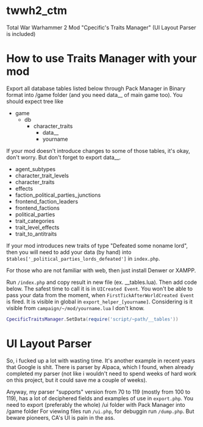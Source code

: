 # twwh2_ctm
Total War Warhammer 2 Mod "Cpecific's Traits Manager" (UI Layout Parser is included)

# How to use Traits Manager with your mod
Export all database tables listed below through Pack Manager in Binary format into /game folder (and you need data__ of main game too).
You should expect tree like
- game
  - db
    - character_traits
	  - data__
	  - yourname

If your mod doesn't introduce changes to some of those tables, it's okay, don't worry. But don't forget to export data__.
* agent_subtypes
* character_trait_levels
* character_traits
* effects
* faction_political_parties_junctions
* frontend_faction_leaders
* frontend_factions
* political_parties
* trait_categories
* trait_level_effects
* trait_to_antitraits

If your mod introduces new traits of type "Defeated some noname lord", then you will need to add your data (by hand) into `$tables['_political_parties_lords_defeated']` in `index.php`.

For those who are not familiar with web, then just install Denwer or XAMPP.

Run `/index.php` and copy result in new file (ex. __tables.lua). Then add code below. The safest time to call it is in `UICreated Event`. You won't be able to pass your data from the moment, when `FirstTickAfterWorldCreated Event` is fired. It is visible in global in `export_helper_[yourname]`. Considering is it visible from `campaign/~/mod/yourname.lua` I don't know.
```lua
CpecificTraitsManager.SetData(require('script/~path/__tables'))
```

# UI Layout Parser
So, i fucked up a lot with wasting time. It's another example in recent years that Google is shit.
There is parser by Alpaca, which I found, when already completed my parser (not like i wouldn't need to spend weeks of hard work on this project, but it could save me a couple of weeks).

Anyway, my parser "supports" version from 70 to 119 (mostly from 100 to 119), has a lot of deciphered fields and examples of use in `export.php`.
You need to export (preferably the whole) /ui folder with Pack Manager into /game folder
For viewing files run `/ui.php`, for debuggin run `/dump.php`.
But beware pioneers, CA's UI is pain in the ass.